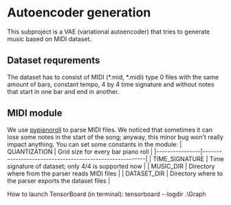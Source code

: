 # Autoencoder generation
This subproject is a VAE (variational autoencoder) that tries to generate music based on MIDI dataset.

## Dataset requrements
The dataset has to consist of MIDI (*.mid, *.midi) type 0 files with the same amount of bars, constant tempo, 4 by 4 time signature and without notes that start in one bar and end in another.  

## MIDI module
We use [pypianoroll](https://salu133445.github.io/pypianoroll "pypianoroll") to parse MIDI files. We noticed that sometimes it can lose some notes in the start of the song; anyway, this minor bug won't really impact anything.
You can set some constants in the module:
| QUANTIZATION   | Grid size for every bar piano roll                      |
|----------------|---------------------------------------------------------|
| TIME_SIGNATURE | Time signature of dataset; only 4/4 is supported now    |
| MUSIC_DIR      | Directory where from the parser reads MIDI files        |
| DATASET_DIR    | Directory where to the parser exports the dataset files |

How to launch TensorBoard (in terminal):
tensorboard --logdir .\Graph
